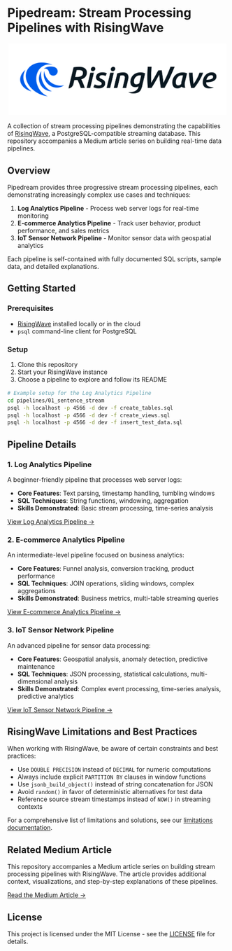 # Pipedream: Stream Processing Pipelines with RisingWave

<p align="center">
  <picture>
    <source srcset="https://raw.githubusercontent.com/risingwavelabs/risingwave/main/.github/RisingWave-logo-dark.svg" width="500px" media="(prefers-color-scheme: dark)">
    <img src="https://raw.githubusercontent.com/risingwavelabs/risingwave/main/.github/RisingWave-logo-light.svg" width="500px">
  </picture>
</p>

A collection of stream processing pipelines demonstrating the capabilities of [RisingWave](https://risingwave.com/), a PostgreSQL-compatible streaming database. This repository accompanies a Medium article series on building real-time data pipelines.

## Overview

Pipedream provides three progressive stream processing pipelines, each demonstrating increasingly complex use cases and techniques:

1. **Log Analytics Pipeline** - Process web server logs for real-time monitoring
2. **E-commerce Analytics Pipeline** - Track user behavior, product performance, and sales metrics
3. **IoT Sensor Network Pipeline** - Monitor sensor data with geospatial analytics

Each pipeline is self-contained with fully documented SQL scripts, sample data, and detailed explanations.

## Getting Started

### Prerequisites

- [RisingWave](https://docs.risingwave.com/docs/current/install-risingwave-docker/) installed locally or in the cloud
- `psql` command-line client for PostgreSQL

### Setup

1. Clone this repository
2. Start your RisingWave instance
3. Choose a pipeline to explore and follow its README

```bash
# Example setup for the Log Analytics Pipeline
cd pipelines/01_sentence_stream
psql -h localhost -p 4566 -d dev -f create_tables.sql
psql -h localhost -p 4566 -d dev -f create_views.sql
psql -h localhost -p 4566 -d dev -f insert_test_data.sql
```

## Pipeline Details

### 1. Log Analytics Pipeline

A beginner-friendly pipeline that processes web server logs:

- **Core Features**: Text parsing, timestamp handling, tumbling windows
- **SQL Techniques**: String functions, windowing, aggregation
- **Skills Demonstrated**: Basic stream processing, time-series analysis

[View Log Analytics Pipeline →](pipelines/01_sentence_stream/)

### 2. E-commerce Analytics Pipeline

An intermediate-level pipeline focused on business analytics:

- **Core Features**: Funnel analysis, conversion tracking, product performance
- **SQL Techniques**: JOIN operations, sliding windows, complex aggregations
- **Skills Demonstrated**: Business metrics, multi-table streaming queries

[View E-commerce Analytics Pipeline →](pipelines/02_ecommerce_analytics/)

### 3. IoT Sensor Network Pipeline

An advanced pipeline for sensor data processing:

- **Core Features**: Geospatial analysis, anomaly detection, predictive maintenance
- **SQL Techniques**: JSON processing, statistical calculations, multi-dimensional analysis
- **Skills Demonstrated**: Complex event processing, time-series analysis, predictive analytics

[View IoT Sensor Network Pipeline →](pipelines/03_iot_sensors/)

## RisingWave Limitations and Best Practices

When working with RisingWave, be aware of certain constraints and best practices:

- Use `DOUBLE PRECISION` instead of `DECIMAL` for numeric computations
- Always include explicit `PARTITION BY` clauses in window functions
- Use `jsonb_build_object()` instead of string concatenation for JSON
- Avoid `random()` in favor of deterministic alternatives for test data
- Reference source stream timestamps instead of `NOW()` in streaming contexts

For a comprehensive list of limitations and solutions, see our [limitations documentation](research/limitations.md).

## Related Medium Article

This repository accompanies a Medium article series on building stream processing pipelines with RisingWave. The article provides additional context, visualizations, and step-by-step explanations of these pipelines.

[Read the Medium Article →](https://medium.com/@mcgeehan/pipedream-building-stream-processing-pipelines-with-risingwave)

## License

This project is licensed under the MIT License - see the [LICENSE](LICENSE) file for details.
